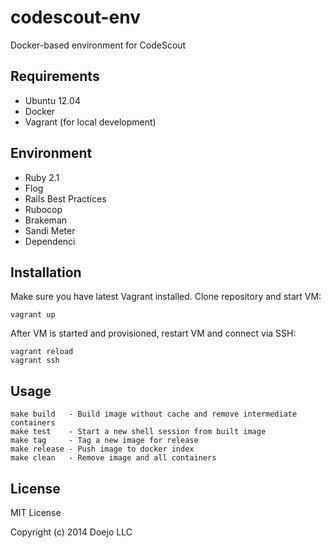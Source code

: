 # codescout-env

Docker-based environment for CodeScout

## Requirements

- Ubuntu 12.04
- Docker
- Vagrant (for local development)

## Environment

- Ruby 2.1
- Flog
- Rails Best Practices
- Rubocop
- Brakeman
- Sandi Meter
- Dependenci

## Installation

Make sure you have latest Vagrant installed. Clone repository and start VM:

```
vagrant up
```

After VM is started and provisioned, restart VM and connect via SSH:

```
vagrant reload
vagrant ssh
```

## Usage

```
make build   - Build image without cache and remove intermediate containers
make test    - Start a new shell session from built image
make tag     - Tag a new image for release
make release - Push image to docker index
make clean   - Remove image and all containers
```

## License

MIT License

Copyright (c) 2014 Doejo LLC
